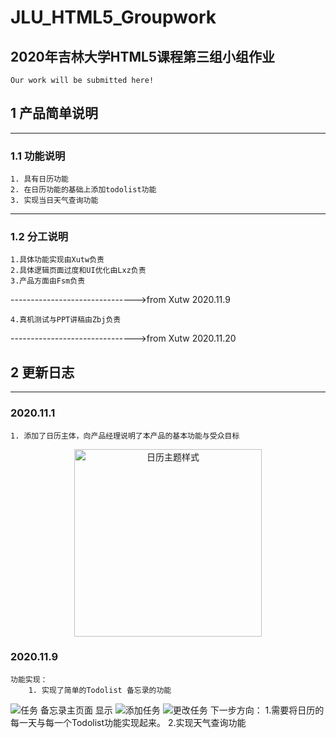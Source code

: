 # JLU_HTML5_Groupwork
## 2020年吉林大学HTML5课程第三组小组作业
    Our work will be submitted here!
    
## 1 产品简单说明    
-------------

### 1.1 功能说明
    1. 具有日历功能
    2. 在日历功能的基础上添加todolist功能
    3. 实现当日天气查询功能
    
-------------
### 1.2 分工说明
    1.具体功能实现由Xutw负责
    2.具体逻辑页面过度和UI优化由Lxz负责
    3.产品方面由Fsm负责
------------------------------->from Xutw 2020.11.9</br>

    4.真机测试与PPT讲稿由Zbj负责
------------------------------->from Xutw 2020.11.20</br>

## 2 更新日志

------------

### 2020.11.1
    1. 添加了日历主体，向产品经理说明了本产品的基本功能与受众目标

 <div align=center>
 <img src="https://github.com/Stephenxu000/JLU_HTML5_Groupwork/blob/main/picture/%E6%97%A5%E5%8E%86%E4%B8%BB%E4%BD%93.jpg" alt="日历主题样式" width="300" height="300" />
 </div>

### 2020.11.9
    功能实现：
        1. 实现了简单的Todolist 备忘录的功能
![任务 备忘录主页面 显示](https://github.com/Stephenxu000/JLU_HTML5_Groupwork/blob/main/picture/task%E4%B8%BB%E9%A1%B5%E9%9D%A2.jpg)
![添加任务](https://github.com/Stephenxu000/JLU_HTML5_Groupwork/blob/main/picture/%E6%B7%BB%E5%8A%A0task.jpg)
![更改任务](https://github.com/Stephenxu000/JLU_HTML5_Groupwork/blob/main/picture/task%E4%B8%BB%E9%A1%B5%E9%9D%A2.jpg)
    下一步方向：
        1.需要将日历的每一天与每一个Todolist功能实现起来。
        2.实现天气查询功能
        
